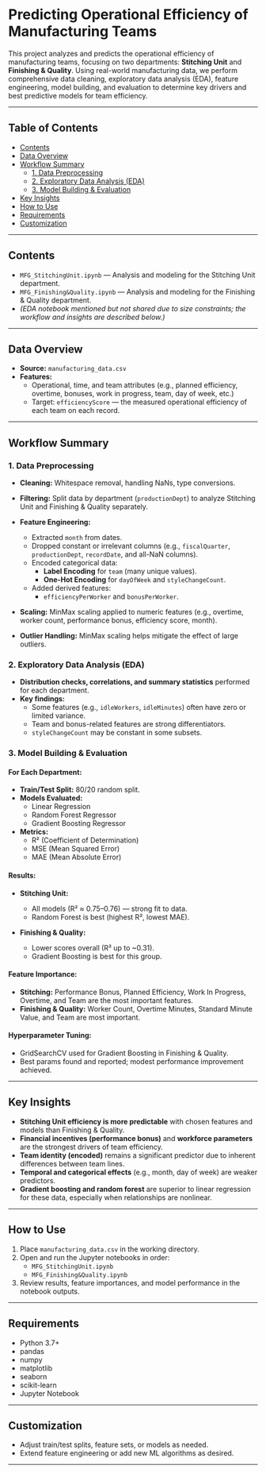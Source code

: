 # Predicting Operational Efficiency of Manufacturing Teams

This project analyzes and predicts the operational efficiency of manufacturing teams, focusing on two departments: **Stitching Unit** and **Finishing & Quality**. Using real-world manufacturing data, we perform comprehensive data cleaning, exploratory data analysis (EDA), feature engineering, model building, and evaluation to determine key drivers and best predictive models for team efficiency.

---

## Table of Contents

- [Contents](#contents)
- [Data Overview](#data-overview)
- [Workflow Summary](#workflow-summary)
  - [1. Data Preprocessing](#1-data-preprocessing)
  - [2. Exploratory Data Analysis (EDA)](#2-exploratory-data-analysis-eda)
  - [3. Model Building & Evaluation](#3-model-building--evaluation)
- [Key Insights](#key-insights)
- [How to Use](#how-to-use)
- [Requirements](#requirements)
- [Customization](#customization)

---

## Contents

- `MFG_StitchingUnit.ipynb` — Analysis and modeling for the Stitching Unit department.
- `MFG_Finishing&Quality.ipynb` — Analysis and modeling for the Finishing & Quality department.
- *(EDA notebook mentioned but not shared due to size constraints; the workflow and insights are described below.)*

---

## Data Overview

- **Source:** `manufacturing_data.csv`
- **Features:**
  - Operational, time, and team attributes (e.g., planned efficiency, overtime, bonuses, work in progress, team, day of week, etc.)
  - Target: `efficiencyScore` — the measured operational efficiency of each team on each record.

---

## Workflow Summary

### 1. Data Preprocessing
- **Cleaning:** Whitespace removal, handling NaNs, type conversions.
- **Filtering:** Split data by department (`productionDept`) to analyze Stitching Unit and Finishing & Quality separately.
- **Feature Engineering:**
  - Extracted `month` from dates.
  - Dropped constant or irrelevant columns (e.g., `fiscalQuarter`, `productionDept`, `recordDate`, and all-NaN columns).
  - Encoded categorical data:
    - **Label Encoding** for `team` (many unique values).
    - **One-Hot Encoding** for `dayOfWeek` and `styleChangeCount`.
  - Added derived features:
    - `efficiencyPerWorker` and `bonusPerWorker`.

- **Scaling:** MinMax scaling applied to numeric features (e.g., overtime, worker count, performance bonus, efficiency score, month).
- **Outlier Handling:** MinMax scaling helps mitigate the effect of large outliers.

### 2. Exploratory Data Analysis (EDA)
- **Distribution checks, correlations, and summary statistics** performed for each department.
- **Key findings:**
  - Some features (e.g., `idleWorkers`, `idleMinutes`) often have zero or limited variance.
  - Team and bonus-related features are strong differentiators.
  - `styleChangeCount` may be constant in some subsets.

### 3. Model Building & Evaluation

#### **For Each Department:**
- **Train/Test Split:** 80/20 random split.
- **Models Evaluated:**
  - Linear Regression
  - Random Forest Regressor
  - Gradient Boosting Regressor
- **Metrics:**
  - R² (Coefficient of Determination)
  - MSE (Mean Squared Error)
  - MAE (Mean Absolute Error)

#### **Results:**
- **Stitching Unit:**
  - All models (R² ≈ 0.75–0.76) — strong fit to data.
  - Random Forest is best (highest R², lowest MAE).

- **Finishing & Quality:**
  - Lower scores overall (R² up to ~0.31).
  - Gradient Boosting is best for this group.

#### **Feature Importance:**
- **Stitching:** Performance Bonus, Planned Efficiency, Work In Progress, Overtime, and Team are the most important features.
- **Finishing & Quality:** Worker Count, Overtime Minutes, Standard Minute Value, and Team are most important.

#### **Hyperparameter Tuning:**
- GridSearchCV used for Gradient Boosting in Finishing & Quality.
- Best params found and reported; modest performance improvement achieved.

---

## Key Insights

- **Stitching Unit efficiency is more predictable** with chosen features and models than Finishing & Quality.
- **Financial incentives (performance bonus)** and **workforce parameters** are the strongest drivers of team efficiency.
- **Team identity (encoded)** remains a significant predictor due to inherent differences between team lines.
- **Temporal and categorical effects** (e.g., month, day of week) are weaker predictors.
- **Gradient boosting and random forest** are superior to linear regression for these data, especially when relationships are nonlinear.

---

## How to Use

1. Place `manufacturing_data.csv` in the working directory.
2. Open and run the Jupyter notebooks in order:
   - `MFG_StitchingUnit.ipynb`
   - `MFG_Finishing&Quality.ipynb`
3. Review results, feature importances, and model performance in the notebook outputs.

---

## Requirements

- Python 3.7+
- pandas
- numpy
- matplotlib
- seaborn
- scikit-learn
- Jupyter Notebook

---

## Customization

- Adjust train/test splits, feature sets, or models as needed.
- Extend feature engineering or add new ML algorithms as desired.

---

